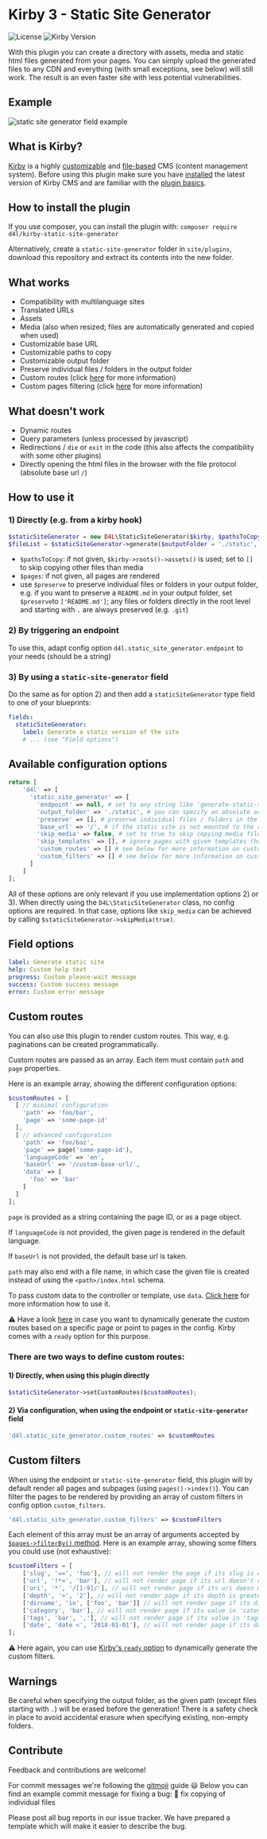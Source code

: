 # Kirby 3 - Static Site Generator

![License](https://img.shields.io/github/license/mashape/apistatus.svg) ![Kirby Version](https://img.shields.io/badge/Kirby-3%2B-black.svg)

With this plugin you can create a directory with assets, media and static html files generated from your pages. You can simply upload the generated files to any CDN and everything (with small exceptions, see below) will still work. The result is an even faster site with less potential vulnerabilities.

## Example

![static site generator field example](example.gif)

## What is Kirby?

[Kirby](https://getkirby.com) is a highly [customizable](https://getkirby.com/docs/guide/blueprints/introduction) and [file-based](https://getkirby.com/docs/guide/database) CMS (content management system). Before using this plugin make sure you have [installed](https://getkirby.com/docs/guide/installation) the latest version of Kirby CMS and are familiar with the [plugin basics](https://getkirby.com/docs/guide/plugins/plugin-basics).

## How to install the plugin

If you use composer, you can install the plugin with: `composer require d4l/kirby-static-site-generator`

Alternatively, create a `static-site-generator` folder in `site/plugins`, download this repository and extract its contents into the new folder.

## What works

- Compatibility with multilanguage sites
- Translated URLs
- Assets
- Media (also when resized; files are automatically generated and copied when used)
- Customizable base URL
- Customizable paths to copy
- Customizable output folder
- Preserve individual files / folders in the output folder
- Custom routes (click [here](#custom-routes) for more information)
- Custom pages filtering (click [here](#custom-filters) for more information)

## What doesn't work

- Dynamic routes
- Query parameters (unless processed by javascript)
- Redirections / `die` or `exit` in the code (this also affects the compatibility with some other plugins)
- Directly opening the html files in the browser with the file protocol (absolute base url `/`)

## How to use it

### 1) Directly (e.g. from a kirby hook)

```php
$staticSiteGenerator = new D4L\StaticSiteGenerator($kirby, $pathsToCopy = null, $pages = null);
$fileList = $staticSiteGenerator->generate($outputFolder = './static', $baseUrl = '/', $preserve = []);
```

- `$pathsToCopy`: if not given, `$kirby->roots()->assets()` is used; set to `[]` to skip copying other files than media
- `$pages`: if not given, all pages are rendered
- use `$preserve` to preserve individual files or folders in your output folder, e.g. if you want to preserve a `README.md` in your output folder, set `$preserve`to `['README.md']`; any files or folders directly in the root level and starting with `.` are always preserved (e.g. `.git`)

### 2) By triggering an endpoint

To use this, adapt config option `d4l.static_site_generator.endpoint` to your needs (should be a string)

### 3) By using a `static-site-generator` field

Do the same as for option 2) and then add a `staticSiteGenerator` type field to one of your blueprints:

```yaml
fields:
  staticSiteGenerator:
    label: Generate a static version of the site
    # ... (see "Field options")
```

## Available configuration options

```php
return [
    'd4l' => [
      'static_site_generator' => [
        'endpoint' => null, # set to any string like 'generate-static-site' to use the built-in endpoint (necessary when using the blueprint field)
        'output_folder' => './static', # you can specify an absolute or relative path
        'preserve' => [], # preserve individual files / folders in the root level of the output folder (anything starting with "." is always preserved)
        'base_url' => '/', # if the static site is not mounted to the root folder of your domain, change accordingly here
        'skip_media' => false, # set to true to skip copying media files, e.g. when they are already on a CDN; combinable with 'preserve' => ['media']
        'skip_templates' => [], # ignore pages with given templates (home is always rendered)
        'custom_routes' => [] # see below for more information on custom routes
        'custom_filters' => [] # see below for more information on custom filters
      ]
    ]
];
```

All of these options are only relevant if you use implementation options 2) or 3).
When directly using the `D4L\StaticSiteGenerator` class, no config options are required.
In that case, options like `skip_media` can be achieved by calling `$staticSiteGenerator->skipMedia(true)`.

## Field options

```yaml
label: Generate static site
help: Custom help text
progress: Custom please-wait message
success: Custom success message
error: Custom error message
```

## Custom routes

You can also use this plugin to render custom routes. This way, e.g. paginations can be created programmatically.

Custom routes are passed as an array. Each item must contain `path` and `page` properties.

Here is an example array, showing the different configuration options:

```php
$customRoutes = [
  [ // minimal configuration
    'path' => 'foo/bar',
    'page' => 'some-page-id'
  ],
  [ // advanced configuration
    'path' => 'foo/baz',
    'page' => page('some-page-id'),
    'languageCode' => 'en',
    'baseUrl' => '/custom-base-url/',
    'data' => [
      'foo' => 'bar'
    ]
  ]
];
```

`page` is provided as a string containing the page ID, or as a page object.

If `languageCode` is not provided, the given page is rendered in the default language.

If `baseUrl` is not provided, the default base url is taken.

`path` may also end with a file name, in which case the given file is created instead of using the `<path>/index.html` schema.

To pass custom data to the controller or template, use `data`. [Click here](https://getkirby.com/docs/guide/templates/controllers#arguments-from-page-render-in-route) for more information how to use it.

⚠️ Have a look [here](https://getkirby.com/docs/reference/system/options/ready) in case you want to dynamically generate the custom routes based on a specific page or point to pages in the config. Kirby comes with a `ready` option for this purpose.

### There are two ways to define custom routes:

#### 1) Directly, when using this plugin directly

```php
$staticSiteGenerator->setCustomRoutes($customRoutes);
```

#### 2) Via configuration, when using the endpoint or `static-site-generator` field

```php
'd4l.static_site_generator.custom_routes' => $customRoutes
```

## Custom filters

When using the endpoint or `static-site-generator` field, this plugin will by default render all pages and subpages (using `pages()->index()`).
You can filter the pages to be rendered by providing an array of custom filters in config option `custom_filters`.

```php
'd4l.static_site_generator.custom_filters' => $customFilters
```

Each element of this array must be an array of arguments accepted by [`$pages->filterBy()` method](https://getkirby.com/docs/cookbook/content/filtering).
Here is an example array, showing some filters you could use (not exhaustive):

```php
$customFilters = [
    ['slug', '==', 'foo'], // will not render the page if its slug is exactly 'foo'
    ['url', '!*=', 'bar'], // will not render page if its url doesn't contains 'bar'
    ['uri', '*', '/[1-9]/'], // will not render page if its uri doesn match regex '/[1-9]/'
    ['depth', '>', '2'], // will not render page if its depth is greater than 2
    ['dirname', 'in', ['foo', 'bar']] // will not render page if its dirname is in ['foo' or 'bar'],
    ['category', 'bar'], // will not render page if its value in 'category' field is 'bar' ('category' being a single value field)
    ['tags', 'bar', ','], // will not render page if its value in 'tags' field includes 'bar' ('tags' being a field accepting a comma separated list of values)
    ['date', 'date <', '2018-01-01'], // will not render page if its date is before '2018-01-01'
];
```

⚠️ Here again, you can use [Kirby's `ready` option](https://getkirby.com/docs/reference/system/options/ready) to dynamically generate the custom filters.

## Warnings

Be careful when specifying the output folder, as the given path (except files starting with `.`) will be erased before the generation! There is a safety check in place to avoid accidental erasure when specifying existing, non-empty folders.

## Contribute

Feedback and contributions are welcome!

For commit messages we're following the [gitmoji](https://gitmoji.dev/) guide :smiley:
Below you can find an example commit message for fixing a bug:
:bug: fix copying of individual files

Please post all bug reports in our issue tracker.
We have prepared a template which will make it easier to describe the bug.
